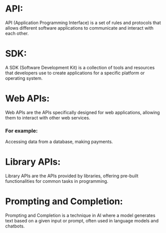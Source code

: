 # API:
API (Application Programming Interface) is a set of rules and protocols that allows different software applications to communicate and interact with each other.

# SDK:
A SDK (Software Development Kit) is a collection of tools and resources that developers use to create applications for a specific platform or operating system.

# Web APIs:
Web APIs are the APIs specifically designed for web applications, allowing them to interact with other web services.
### For example:
Accessing data from a database, making payments.

# Library APIs:
Library APIs are the APIs provided by libraries, offering pre-built functionalities for common tasks in programming.

# Prompting and Completion:
Prompting and Completion is a technique in AI where a model generates text based on a given input or prompt, often used in language  models and chatbots.